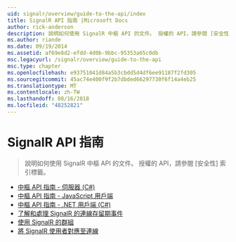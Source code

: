 ```yaml
---
uid: signalr/overview/guide-to-the-api/index
title: SignalR API 指南 |Microsoft Docs
author: rick-anderson
description: 說明如何使用 SignalR 中樞 API 的文件。 授權的 API，請參閱 [安全性] 索引標籤。
ms.author: riande
ms.date: 09/19/2014
ms.assetid: af69e8d2-efdd-4d0b-9bbc-95353a65c0db
msc.legacyurl: /signalr/overview/guide-to-the-api
msc.type: chapter
ms.openlocfilehash: e93751041d84a5b3cbdd5d4df6ee91187f2fd305
ms.sourcegitcommit: 45ac74e400f9f2b7dbded66297730f6f14a4eb25
ms.translationtype: MT
ms.contentlocale: zh-TW
ms.lasthandoff: 08/16/2018
ms.locfileid: "48252821"
---
```

<a name="signalr-guide-to-the-api"></a>SignalR API 指南
====================
> 說明如何使用 SignalR 中樞 API 的文件。 授權的 API，請參閱 [安全性] 索引標籤。


- [中樞 API 指南 - 伺服器 (C#)](hubs-api-guide-server.md)
- [中樞 API 指南 - JavaScript 用戶端](hubs-api-guide-javascript-client.md)
- [中樞 API 指南 - .NET 用戶端 (C#)](hubs-api-guide-net-client.md)
- [了解和處理 SignalR 的連線存留期事件](handling-connection-lifetime-events.md)
- [使用 SignalR 的群組](working-with-groups.md)
- [將 SignalR 使用者對應至連線](mapping-users-to-connections.md)
